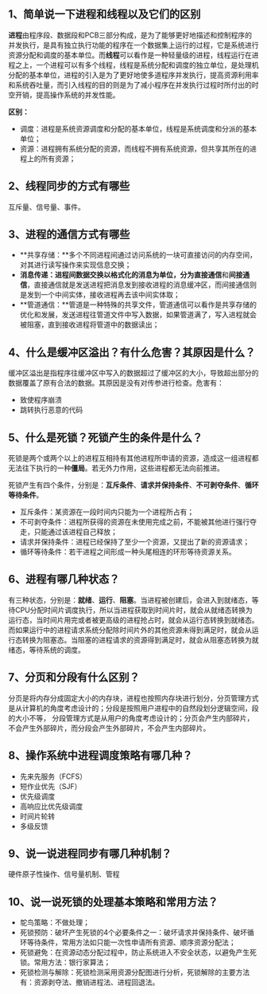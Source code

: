 ## 1、简单说一下进程和线程以及它们的区别

**进程**由程序段、数据段和PCB三部分构成，是为了能够更好地描述和控制程序的并发执行，是具有独立执行功能的程序在一个数据集上运行的过程，它是系统进行资源分配和调度的基本单位。而**线程**可以看作是一种轻量级的进程，线程运行在进程之上，一个进程可以有多个线程，线程是系统分配和调度的独立单位，是处理机分配的基本单位，进程的引入是为了更好地使多道程序并发执行，提高资源利用率和系统吞吐量，而引入线程的目的则是为了减小程序在并发执行过程时所付出的时空开销，提高操作系统的并发性能。

**区别：**

* 调度：进程是系统资源调度和分配的基本单位，线程是系统调度和分派的基本单位；
* 资源：进程拥有系统分配的资源，而线程不拥有系统资源，但共享其所在的进程上的所有资源；

## 2、线程同步的方式有哪些

互斥量、信号量、事件。

## 3、进程的通信方式有哪些

* **共享存储：**多个不同进程间通过访问系统的一块可直接访问的内存空间，对其进行读写操作来实现信息交换；
* **消息传递：**进程间数据交换以格式化的消息为单位，分为**直接通信**和**间接通信**，直接通信就是发送进程把消息发到接收进程的消息缓冲区，而间接通信则是发到一个中间实体，接收进程再去该中间实体取；
* **管道通信：**管道是一种特殊的共享文件，管道通信可以看作是共享存储的优化和发展，发送进程往管道文件中写入数据，如果管道满了，写入进程就会被阻塞，直到接收进程将管道中的数据读出；

## 4、什么是缓冲区溢出？有什么危害？其原因是什么？

缓冲区溢出是指程序往缓冲区中写入的数据超过了缓冲区的大小，导致超出部分的数据覆盖了原有合法的数据。其原因是没有对传参进行检查。危害有：

* 致使程序崩溃
* 跳转执行恶意的代码

## 5、什么是死锁？死锁产生的条件是什么？

死锁是两个或两个以上的进程互相持有其他进程所申请的资源，造成这一组进程都无法往下执行的一种**僵局**。若无外力作用，这些进程都无法向前推进。

死锁产生有四个条件，分别是：**互斥条件**、**请求并保持条件**、**不可剥夺条件**、**循环等待条件**。

* 互斥条件：某资源在一段时间内只能为一个进程所占有；
* 不可剥夺条件：进程所获得的资源在未使用完成之前，不能被其他进行强行夺走，只能通过该进程自己释放；
* 请求并保持条件：进程已经保持了至少一个资源，又提出了新的资源请求；
* 循环等待条件：若干进程之间形成一种头尾相连的环形等待资源关系。

## 6、进程有哪几种状态？

有三种状态，分别是：**就绪**、**运行**、**阻塞**。当进程被创建后，会进入到就绪态，等待CPU分配时间片调度执行，所以当进程获取到时间片时，就会从就绪态转换为运行态，当时间片用完或者被更高级的进程抢占时，就会从运行态转换到就绪态。而如果运行中的进程请求系统分配除时间片外的其他资源未得到满足时，就会从运行态转换为阻塞态。当阻塞的进程请求的资源得到满足时，就会从阻塞态转换为就绪态，等待系统的调度。

## 7、分页和分段有什么区别？

分页是将内存分成固定大小的内存块，进程也按照内存块进行划分，分页管理方式是从计算机的角度考虑设计的；分段是按照用户进程中的自然段划分逻辑空间，段的大小不等， 分段管理方式是从用户的角度考虑设计的；分页会产生内部碎片，不会产生外部碎片，而分段会产生外部碎片，不会产生内部碎片。

## 8、操作系统中进程调度策略有哪几种？

* 先来先服务（FCFS）
* 短作业优先（SJF）
* 优先级调度
* 高响应比优先级调度
* 时间片轮转
* 多级反馈

## 9、说一说进程同步有哪几种机制？

硬件原子性操作、信号量机制、管程

## 10、说一说死锁的处理基本策略和常用方法？

* 鸵鸟策略：不做处理；
* 死锁预防：破坏产生死锁的4个必要条件之一：破坏请求并保持条件、破坏循环等待条件，常用方法如只能一次性申请所有资源、顺序资源分配法；
* 死锁避免：在资源动态分配过程中，防止系统进入不安全状态，以避免产生死锁。常用方法：银行家算法；
* 死锁检测与解除：死锁检测采用资源分配图进行分析，死锁解除的主要方法有：资源剥夺法、撤销进程法、进程回退法。